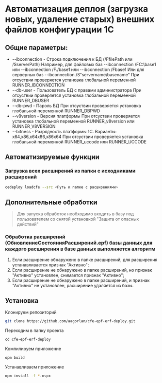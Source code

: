 # Автоматизация деплоя (загрузка новых, удаление старых) внешних файлов конфигурации 1С

## Общие параметры:

- --ibconnection - Строка подключения к БД (/FfilePath или /SserverPath)
       Например, для файловых баз --ibconnection /FC:\base1 или --ibconnection /F./base1 или --ibconnection /Fbase1
       Или для серверных баз --ibconnection /S"servername\basename"
       При отсуствии проверяется установка глобальной переменной RUNNER_IBCONNECTION
- --db-user - Пользователь БД c правами администратора
       При отсуствии проверяется установка глобальной переменной RUNNER_DBUSER
- --db-pwd - Пароль БД
       При отсуствии проверяется установка глобальной переменной RUNNER_DBPWD
- --v8version - Версия платформы
       При отсуствии проверяется установка глобальной переменной RUNNER_v8version или RUNNER_V8VERSION
- --bitness - Разрядность платформы 1С. Варианты: x64,x86,x64x86,x86x64
       При отсуствии проверяется установка глобальной переменной RUNNER_uccode или RUNNER_UCCODE

## Автоматизируемые функции

### Загрузка всех расширений из папки с исходниками расширений

```bash
cedeploy loadcfe --src <Путь к папке с расширениями>
```

## Дополнительные обработки

> Для запуска обработок необходимо входить в базу под пользователем со снятой установкой "Защита от опасных действий"

### Обработка расширений (ОбновлениеСостоянияРасширений.epf) базы данных для каждого расширения в базе данных выполняется алгоритм

1. Если расширение обнаружено в папке расширений, для расширения устанавливается признак "Активно";
2. Если расширение не обнаружено в папке расширений, но признак "Активно" установлен, снимается признак "Активно";
3. Если расширение не обнаружено в папке расширений, и признак "Активно" не установлен, расширение удаляется из базы.

## Установка

Клонируем репозиторий

```bash
git clone https://github.com/aagorlan/cfe-epf-erf-deploy.git
```

Переходим в папку проекта

```bash
сd cfe-epf-erf-deploy
```

Компилируем приложение

```bash
opm build
```

Устанавливаем приложение

```bash
opm install -f *.ospx
```
